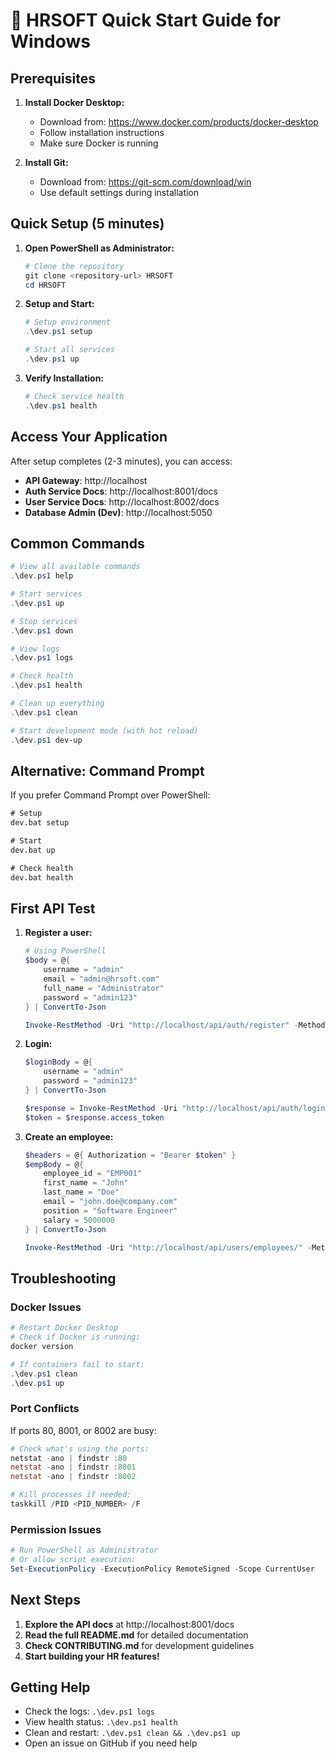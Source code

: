 # 🚀 HRSOFT Quick Start Guide for Windows

## Prerequisites

1. **Install Docker Desktop:**
   - Download from: https://www.docker.com/products/docker-desktop
   - Follow installation instructions
   - Make sure Docker is running

2. **Install Git:**
   - Download from: https://git-scm.com/download/win
   - Use default settings during installation

## Quick Setup (5 minutes)

1. **Open PowerShell as Administrator:**
   ```powershell
   # Clone the repository
   git clone <repository-url> HRSOFT
   cd HRSOFT
   ```

2. **Setup and Start:**
   ```powershell
   # Setup environment
   .\dev.ps1 setup
   
   # Start all services
   .\dev.ps1 up
   ```

3. **Verify Installation:**
   ```powershell
   # Check service health
   .\dev.ps1 health
   ```

## Access Your Application

After setup completes (2-3 minutes), you can access:

- **API Gateway**: http://localhost
- **Auth Service Docs**: http://localhost:8001/docs
- **User Service Docs**: http://localhost:8002/docs
- **Database Admin (Dev)**: http://localhost:5050

## Common Commands

```powershell
# View all available commands
.\dev.ps1 help

# Start services
.\dev.ps1 up

# Stop services  
.\dev.ps1 down

# View logs
.\dev.ps1 logs

# Check health
.\dev.ps1 health

# Clean up everything
.\dev.ps1 clean

# Start development mode (with hot reload)
.\dev.ps1 dev-up
```

## Alternative: Command Prompt

If you prefer Command Prompt over PowerShell:

```cmd
# Setup
dev.bat setup

# Start
dev.bat up

# Check health
dev.bat health
```

## First API Test

1. **Register a user:**
   ```powershell
   # Using PowerShell
   $body = @{
       username = "admin"
       email = "admin@hrsoft.com"
       full_name = "Administrator"
       password = "admin123"
   } | ConvertTo-Json
   
   Invoke-RestMethod -Uri "http://localhost/api/auth/register" -Method Post -Body $body -ContentType "application/json"
   ```

2. **Login:**
   ```powershell
   $loginBody = @{
       username = "admin"
       password = "admin123"
   } | ConvertTo-Json
   
   $response = Invoke-RestMethod -Uri "http://localhost/api/auth/login" -Method Post -Body $loginBody -ContentType "application/json"
   $token = $response.access_token
   ```

3. **Create an employee:**
   ```powershell
   $headers = @{ Authorization = "Bearer $token" }
   $empBody = @{
       employee_id = "EMP001"
       first_name = "John"
       last_name = "Doe"
       email = "john.doe@company.com"
       position = "Software Engineer"
       salary = 5000000
   } | ConvertTo-Json
   
   Invoke-RestMethod -Uri "http://localhost/api/users/employees/" -Method Post -Body $empBody -ContentType "application/json" -Headers $headers
   ```

## Troubleshooting

### Docker Issues
```powershell
# Restart Docker Desktop
# Check if Docker is running:
docker version

# If containers fail to start:
.\dev.ps1 clean
.\dev.ps1 up
```

### Port Conflicts
If ports 80, 8001, or 8002 are busy:
```powershell
# Check what's using the ports:
netstat -ano | findstr :80
netstat -ano | findstr :8001
netstat -ano | findstr :8002

# Kill processes if needed:
taskkill /PID <PID_NUMBER> /F
```

### Permission Issues
```powershell
# Run PowerShell as Administrator
# Or allow script execution:
Set-ExecutionPolicy -ExecutionPolicy RemoteSigned -Scope CurrentUser
```

## Next Steps

1. **Explore the API docs** at http://localhost:8001/docs
2. **Read the full README.md** for detailed documentation
3. **Check CONTRIBUTING.md** for development guidelines
4. **Start building your HR features!**

## Getting Help

- Check the logs: `.\dev.ps1 logs`
- View health status: `.\dev.ps1 health`
- Clean and restart: `.\dev.ps1 clean && .\dev.ps1 up`
- Open an issue on GitHub if you need help
